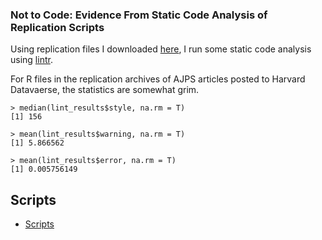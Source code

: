 ### Not to Code: Evidence From Static Code Analysis of Replication Scripts

Using replication files I downloaded [here](https://github.com/recite/softverse), I run some static code analysis using [lintr](https://lintr.r-lib.org/). 

For R files in the replication archives of AJPS articles posted to Harvard Datavaerse, the statistics are somewhat grim. 

```
> median(lint_results$style, na.rm = T)
[1] 156

> mean(lint_results$warning, na.rm = T)
[1] 5.866562

> mean(lint_results$error, na.rm = T)
[1] 0.005756149
```

## Scripts

* [Scripts](scripts/)
